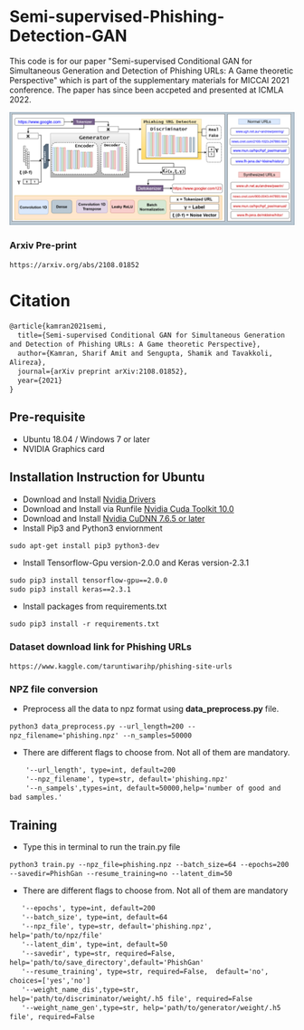 # Semi-supervised-Phishing-Detection-GAN

This code is for our paper "Semi-supervised Conditional GAN for Simultaneous Generation and Detection of Phishing URLs: A Game theoretic Perspective" which is part of the supplementary materials for MICCAI 2021 conference. The paper has since been accpeted and presented at ICMLA 2022.

![](img1.png)

### Arxiv Pre-print
```
https://arxiv.org/abs/2108.01852
```

# Citation
```
@article{kamran2021semi,
  title={Semi-supervised Conditional GAN for Simultaneous Generation and Detection of Phishing URLs: A Game theoretic Perspective},
  author={Kamran, Sharif Amit and Sengupta, Shamik and Tavakkoli, Alireza},
  journal={arXiv preprint arXiv:2108.01852},
  year={2021}
}
```

## Pre-requisite
- Ubuntu 18.04 / Windows 7 or later
- NVIDIA Graphics card

## Installation Instruction for Ubuntu
- Download and Install [Nvidia Drivers](https://www.nvidia.com/Download/driverResults.aspx/142567/en-us)
- Download and Install via Runfile [Nvidia Cuda Toolkit 10.0](https://developer.nvidia.com/cuda-10.0-download-archive?target_os=Linux&target_arch=x86_64&target_distro=Ubuntu&target_version=1804&target_type=runfilelocal)
- Download and Install [Nvidia CuDNN 7.6.5 or later](https://developer.nvidia.com/rdp/cudnn-archive)
- Install Pip3 and Python3 enviornment
```
sudo apt-get install pip3 python3-dev
```
- Install Tensorflow-Gpu version-2.0.0 and Keras version-2.3.1
```
sudo pip3 install tensorflow-gpu==2.0.0
sudo pip3 install keras==2.3.1
```
- Install packages from requirements.txt
```
sudo pip3 install -r requirements.txt
```

### Dataset download link for Phishing URLs
```
https://www.kaggle.com/taruntiwarihp/phishing-site-urls
```

### NPZ file conversion
- Preprocess all the data to npz format using **data_preprocess.py** file. 
```
python3 data_preprocess.py --url_length=200 --npz_filename='phishing.npz' --n_samples=50000
```
- There are different flags to choose from. Not all of them are mandatory.
```
    '--url_length', type=int, default=200
    '--npz_filename', type=str, default='phishing.npz'
    '--n_sampels',types=int, default=50000,help='number of good and bad samples.'
```

## Training

- Type this in terminal to run the train.py file
```
python3 train.py --npz_file=phishing.npz --batch_size=64 --epochs=200 --savedir=PhishGan --resume_training=no --latent_dim=50
```
- There are different flags to choose from. Not all of them are mandatory

```
   '--epochs', type=int, default=200
   '--batch_size', type=int, default=64
   '--npz_file', type=str, default='phishing.npz', help='path/to/npz/file'
   '--latent_dim', type=int, default=50
   '--savedir', type=str, required=False, help='path/to/save_directory',default='PhishGan'
   '--resume_training', type=str, required=False,  default='no', choices=['yes','no']
   '--weight_name_dis',type=str, help='path/to/discriminator/weight/.h5 file', required=False
   '--weight_name_gen',type=str, help='path/to/generator/weight/.h5 file', required=False
```
